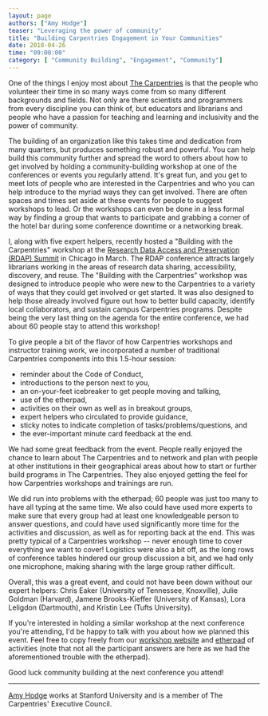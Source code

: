 ```yaml
---
layout: page
authors: ["Amy Hodge"]
teaser: "Leveraging the power of community"
title: "Building Carpentries Engagement in Your Communities"
date: 2018-04-26
time: "09:00:00"
category: [ "Community Building", "Engagement", "Community"]
---
```


One of the things I enjoy most about [The Carpentries](https://carpentries.org/) is that the people who volunteer their 
time in so many ways come from so many different backgrounds and fields. Not only are there scientists and programmers from every discipline you can think of, but educators and librarians and people who have a passion for teaching and learning and inclusivity and the power of community.

The building of an organization like this takes time and dedication from many quarters, but produces something robust and powerful. You can help build this community further and spread the word to others about how to get involved by holding a community-building workshop at one of the conferences or events you regularly attend. It's great fun, and you get to meet lots of people who are interested in the Carpentries and who you can help introduce to the myriad ways they can get involved. There are often spaces and times set aside at these events for people to suggest workshops to lead. Or the workshops can even be done in a less formal way by finding a group that wants to participate and grabbing a corner of the hotel bar during some conference downtime or a networking break.

I, along with five expert helpers, recently hosted a "Building with the Carpentries" workshop at the [Research Data Access and Preservation (RDAP) Summit](https://www.asist.org/rdap/program-2018/) in Chicago in March. The RDAP conference attracts largely librarians working in the areas of research data sharing, accessibility, discovery, and reuse. The "Building with the Carpentries" workshop was designed to introduce people who were new to the Carpentries to a variety of ways that they could get involved or get started. It was also designed to help those already involved figure out how to better build capacity, identify local collaborators, and sustain campus Carpentries programs. Despite being the very last thing on the agenda for the entire conference, we had about 60 people stay to attend this workshop!

To give people a bit of the flavor of how Carpentries workshops and instructor training work, we incorporated a number of traditional Carpentries components into this 1.5-hour session: 

- reminder about the Code of Conduct, 
- introductions to the person next to you, 
- an on-your-feet icebreaker to get people moving and talking, 
- use of the etherpad, 
- activities on their own as well as in breakout groups, 
- expert helpers who circulated to provide guidance, 
- sticky notes to indicate completion of tasks/problems/questions, and 
- the ever-important minute card feedback at the end.

We had some great feedback from the event. People really enjoyed the chance to learn about The Carpentries and to network and 
plan with people at other institutions in their geographical areas about how to start or further build programs in The Carpentries. 
They also enjoyed getting the feel for how Carpentries workshops and trainings are run. 

We did run into problems with the etherpad; 60 people was just too many to have all typing at the same time. 
We also could have used more experts to make sure that every group had at least one knowledgeable person to answer 
questions, and could have used significantly more time for the activities and discussion, as well as for reporting back at the end. 
This was pretty typical of a Carpentries workshop -- never enough time to cover everything we want to cover! 
Logistics were also a bit off, as the long rows of conference tables hindered our group discussion a bit, and we had 
only one microphone, making sharing with the large group rather difficult.

Overall, this was a great event, and could not have been down without our expert helpers: 
Chris Eaker (University of Tennessee, Knoxville), Julie Goldman (Harvard), Jamene Brooks-Kieffer 
(University of Kansas), Lora Leligdon (Dartmouth), and Kristin Lee (Tufts University).

If you're interested in holding a similar workshop at the next conference you're attending, I'd be happy 
to talk with you about how we planned this event. Feel free to copy freely from our [workshop 
website](https://amyehodge.github.io/2018-03-23-rdap/) and [etherpad](http://pad.software-carpentry.org/2018-03-23-rdap) of 
activities (note that not all the participant answers are here as we had the aforementioned trouble with the etherpad).

Good luck community building at the next conference you attend!

--- 

[Amy Hodge](https://profiles.stanford.edu/amy-hodge) works at Stanford University and is a member of The Carpentries' Executive Council.
